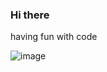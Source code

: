 ### Hi there 

having fun with code

![image](https://stemettes.org/zine/wp-content/uploads/sites/3/2021/09/giphy-13-1.gif)
